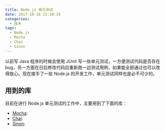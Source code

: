 ```yaml
---
title: Node.js 单元测试
date: 2017-10-16 22:10:19
categories:
  - 技术
tags:
  - Node.js
  - Mocha
  - Chai
  - Sinon
---
```


以前写 Java 程序的时候会使用 JUnit 写一些单元测试，一方便测试代码是否存在 bug，另一方面在日后修改代码后重新跑一边测试用例，如果能全部通过也可以改得放心。现在接手了一些 Node.js 的开发工作，单元测试同样也是必不可少的。

<!-- more -->

## 用到的库

目前在进行 Node.js 单元测试的工作中，主要用到了下面的库：

- [Mocha]():
- [Chai]():
- [Sinon]():